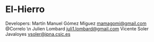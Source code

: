 # El-Hierro

Developers: Martín Manuel Gómez Míguez  mamagomi@gmail.com           @Correlo \n
            Julien Lombard              juli1.lombard@gmail.com
            Vicente Soler Javaloyes     vsoler@ipna.csic.es
           

